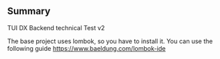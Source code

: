 ## Summary

TUI DX Backend technical Test v2

The base project uses lombok, so you have to install it. You can use the following guide https://www.baeldung.com/lombok-ide
